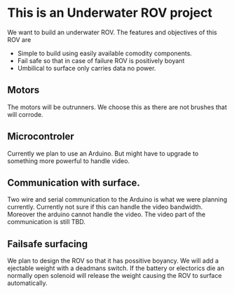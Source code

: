 # This is an Underwater ROV project

We want to build an underwater ROV. The features and objectives of this ROV are

- Simple to build using easily available comodity components.
- Fail safe so that in case of failure ROV is positively boyant
- Umbilical to surface only carries data no power.


## Motors

The motors will be outrunners. We choose this as there are not brushes that will corrode.

## Microcontroler

Currently we plan to use an Arduino. But might have to upgrade to something more powerful to handle video.

## Communication with surface.

Two wire and serial communication to the Arduino is what we were planning currently. Currently not sure if this can handle the video bandwidth. Moreover the arduino cannot handle the video. The video part of the communication is still TBD.

## Failsafe surfacing

We plan to design the ROV so that it has possitive boyancy. We will add a ejectable weight with a deadmans switch. If the battery or electorics die an normally open solenoid will release the weight causing the ROV to surface automatically.
